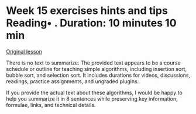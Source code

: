 # Week 15 exercises hints and tips Reading• . Duration: 10 minutes 10 min

[Original lesson](https://www.coursera.org/learn/uol-fundamentals-of-computer-science/supplement/ASW66/week-15-exercises-hints-and-tips)

There is no text to summarize. The provided text appears to be a course schedule or outline for teaching simple algorithms, including insertion sort, bubble sort, and selection sort. It includes durations for videos, discussions, readings, practice assignments, and ungraded plugins.

If you provide the actual text about these algorithms, I would be happy to help you summarize it in 8 sentences while preserving key information, formulae, links, and technical details.

